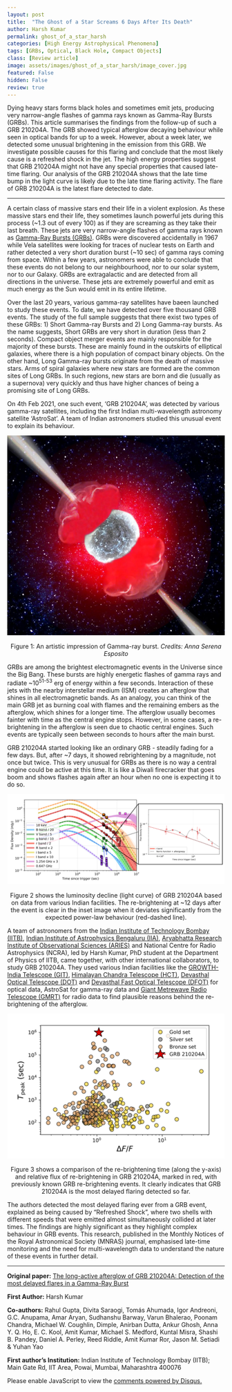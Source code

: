 ```yaml
---
layout: post
title:  "The Ghost of a Star Screams 6 Days After Its Death"
author: Harsh Kumar
permalink: ghost_of_a_star_harsh
categories: [High Energy Astrophysical Phenomena]
tags: [GRBs, Optical, Black Hole, Compact Objects]
class: [Review article]
image: assets/images/ghost_of_a_star_harsh/image_cover.jpg
featured: False
hidden: False
review: true
---
```

>
Dying heavy stars forms black holes and sometimes emit jets, producing very narrow-angle flashes of gamma rays known as Gamma-Ray Bursts (GRBs). This article summarises the findings from the follow-up of such a GRB 210204A. The GRB showed typical afterglow decaying behaviour while seen in optical bands for up to a week. However, about a week later, we detected some unusual brightening in the emission from this GRB. We investigate possible causes for this flaring and conclude that the most likely cause is a refreshed shock in the jet. The high energy properties suggest that GRB 210204A might not have any special properties that caused late-time flaring. Our analysis of the GRB 210204A shows that the late time bump in the light curve is likely due to the late time flaring activity. The flare of GRB 210204A is the latest flare detected to date.
>
---

A certain class of massive stars end their life in a violent explosion. As these massive stars end their life, they sometimes launch powerful jets during this process (~1.3 out of every 100) as if they are screaming as they take their last breath. These jets are very narrow-angle flashes of gamma rays known as <a href="https://en.wikipedia.org/wiki/Gamma-ray_burstGamma-Ray" target="_blank">Gamma-Ray Bursts (GRBs)</a>. GRBs were discovered accidentally in 1967 while Vela satellites were looking for traces of nuclear tests on Earth and rather detected a very short duration burst (~10 sec) of gamma rays coming from space. Within a few years, astronomers were able to conclude that these events do not belong to our neighbourhood, nor to our solar system, nor to our Galaxy. GRBs are extragalactic and are detected from all directions in the universe. These jets are extremely powerful and emit as much energy as the Sun would emit in its entire lifetime.

Over the last 20 years, various gamma-ray satellites have baeen launched to study these events. To date, we have detected over five thousand GRB events. The study of the full sample suggests that there exist two types of these GRBs: 1) Short Gamma-ray Bursts and 2) Long Gamma-ray bursts. 
As the name suggests, Short GRBs are very short in duration  (less than 2 seconds). Compact object merger events are mainly responsible for the majority of these bursts. These are mainly found in the outskirts of elliptical galaxies, where there is a high population of compact binary objects. On the other hand, Long Gamma-ray bursts originate from the death of massive stars. Arms of spiral galaxies where new stars are formed are the common sites of Long GRBs. In such regions, new stars are born and die (usually as a supernova) very quickly and thus have higher chances of being a promising site of Long GRBs.

On 4th Feb 2021, one such event, ‘GRB 210204A’, was detected by various gamma-ray satellites, including the first Indian multi-wavelength astronomy satellite ‘AstroSat’. A team of Indian astronomers studied this unusual event to explain its behaviour.

<p align="center">
  <img src="../assets/images/ghost_of_a_star_harsh/image1.jpg">
</p>

<p align="center">
    Figure 1: An artistic impression of Gamma-ray burst. <em>Credits: Anna Serena Esposito</em> 
</p>

GRBs are among the brightest electromagnetic events in the Universe since the Big Bang. These bursts are highly energetic flashes of gamma rays and radiate ~10<sup>51-53</sup> erg of energy within a few seconds. Interaction of these jets with the nearby interstellar medium (ISM) creates an afterglow that shines in all electromagnetic bands. As an analogy, you can think of the main GRB jet as burning coal with flames and the remaining embers as the afterglow, which shines for a longer time. The afterglow usually becomes fainter with time as the central engine stops. However, in some cases, a re-brightening in the afterglow is seen due to chaotic central engines. Such events are typically seen between seconds to hours after the main burst.

GRB 210204A started looking like an ordinary GRB - steadily fading for a few days. But, after ~7 days, it showed rebrightening by a magnitude, not once but twice. This is very unusual for GRBs as there is no way a central engine could be active at this time. It is like a Diwali firecracker that goes boom and shows flashes again after an hour when no one is expecting it to do so.

<p align="center">
  <img src="../assets/images/ghost_of_a_star_harsh/image2.png">
</p>

<p align="center">
    Figure 2 shows the luminosity decline (light curve) of GRB 210204A based on data from various Indian facilities. The re-brightening at ~12 days after the event is clear in the inset image when it deviates significantly from the expected power-law behaviour (red-dashed line).
</p>

A team of astronomers from the <a href="https://www.iitb.ac.in/" target="_blank">Indian Institute of Technology Bombay (IITB)</a>, <a href="https://www.iiap.res.in/" target="_blank">Indian Institute of Astrophysics Bengaluru (IIA)</a>, <a href="https://www.aries.res.in/aries-0" target="_blank">Aryabhatta Research Institute of Observational Sciences (ARIES)</a> and National Centre for Radio Astrophysics (NCRA), led by Harsh Kumar, PhD student at the Department of Physics of IITB, came together, with other international collaborators, to study GRB 210204A. They used various Indian facilities like the <a href="https://sites.google.com/view/growthindia/" target="_blank">GROWTH-India Telescope (GIT)</a>, <a href="https://www.iiap.res.in/?q=telescope_iao" target="_blank">Himalayan Chandra Telescope (HCT)</a>, <a href="https://www.aries.res.in/facilities/astronomical-telescopes/360cm-telescope/telescope" target="_blank">Devasthal Optical Telescope (DOT)</a> and <a href="https://www.aries.res.in/facilities/astronomical-telescopes/130cm-telescope" target="_blank">Devasthal Fast Optical Telescope (DFOT)</a> for optical data, AstroSat for gamma-ray data and <a href="http://www.gmrt.ncra.tifr.res.in/" target="_blank">Giant Metrewave Radio Telescope (GMRT)</a> for radio data to find plausible reasons behind the re-brightening of the afterglow. 


<p align="center">
  <img src="../assets/images/ghost_of_a_star_harsh/image3.png">
</p>

<p align="center">
    Figure 3 shows a comparison of the re-brightening time (along the y-axis) and relative flux of re-brightening in GRB 210204A, marked in red, with previously known GRB re-brightening events. It clearly indicates that GRB 210204A is the most delayed flaring detected so far.
</p>

The authors detected the most delayed flaring ever from a GRB event, explained as being caused by “Refreshed Shock”, where two shells with different speeds that were emitted almost simultaneously collided at later times. The findings are highly significant as they highlight complex behaviour in GRB events. This research, published in the Monthly Notices of the Royal Astronomical Society (MNRAS) journal, emphasised late-time monitoring and the need for multi-wavelength data to understand the nature of these events in further detail.

---

**Original paper:**
<a href="https://arxiv.org/abs/2204.07587" target="_blank">The long-active afterglow of GRB 210204A: Detection of the most delayed flares in a Gamma-Ray Burst</a>

**First Author:**  Harsh Kumar

**Co-authors:**  Rahul Gupta, Divita Saraogi, Tomás Ahumada, Igor Andreoni, G.C. Anupama, Amar Aryan, Sudhanshu Barway, Varun Bhalerao, Poonam Chandra, Michael W. Coughlin, Dimple, Anirban Dutta, Ankur Ghosh, Anna Y. Q. Ho, E. C. Kool, Amit Kumar, Michael S. Medford, Kuntal Misra, Shashi B. Pandey, Daniel A. Perley, Reed Riddle, Amit Kumar Ror, Jason M. Setiadi & Yuhan Yao 

**First author’s Institution:** Indian Institute of Technology Bombay (IITB);  Main Gate Rd, IIT Area, Powai, Mumbai, Maharashtra 400076

<div id="disqus_thread"></div>
<script>
    /**
    *  RECOMMENDED CONFIGURATION VARIABLES: EDIT AND UNCOMMENT THE SECTION BELOW TO INSERT DYNAMIC VALUES FROM YOUR PLATFORM OR CMS.
    *  LEARN WHY DEFINING THESE VARIABLES IS IMPORTANT: https://disqus.com/admin/universalcode/#configuration-variables    */
    /*
    var disqus_config = function () {
    this.page.url = PAGE_URL;  // Replace PAGE_URL with your page's canonical URL variable
    this.page.identifier = PAGE_IDENTIFIER; // Replace PAGE_IDENTIFIER with your page's unique identifier variable
    };
    */
    (function() { // DON'T EDIT BELOW THIS LINE
    var d = document, s = d.createElement('script');
    s.src = 'https://cosmicvarta-in.disqus.com/embed.js';
    s.setAttribute('data-timestamp', +new Date());
    (d.head || d.body).appendChild(s);
    })();
</script>
<noscript>Please enable JavaScript to view the <a href="https://disqus.com/?ref_noscript">comments powered by Disqus.</a></noscript>